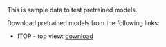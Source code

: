 This is sample data to test pretrained models.

Download pretrained models from the following links:  
* ITOP - top view: [download](https://www.dropbox.com/s/5cijjxumv9syk2q/net_ITOP_top_noseg.mat?dl=0)  
